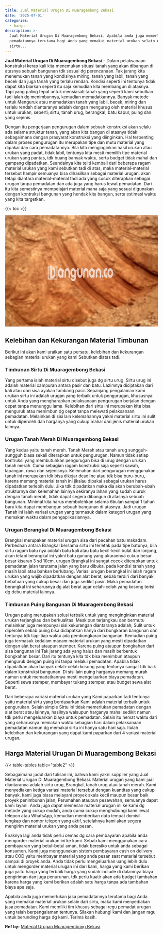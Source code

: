 ```yaml
---
title: Jual Material Urugan Di Muaragembong Bekasi
date: '2025-07-01'
categories:
  - harga
description: >-
  Jual Material Urugan Di Muaragembong Bekasi. Apabila anda juga memerlukan jasa
  pemadatannya terutama bagi Anda yang memakai material urukan selain dari
  sirtu...
---
```


**Jual Material Urugan Di Muaragembong Bekasi** – Dalam pelaksanaan konstruksi kerap kali kita menemukan situasi tanah yang akan dibangun di atasnya sebuah bangunan tdk sesuai dg perencanaan. Tak jarang kita menemukan tanah yang kondisinya miring, tanah yang labil, tanah yang becek dan juga tanah yang terlalu rendah. Kondisi seperti ini tentunya tidak dapat kita biarkan seperti itu saja kemudian kita membangun di atasnya. Tapi yang paling tepat untuk mensiasati tanah yang seperti kami sebutkan tadi ialah dg menimbunnya, kemudian memadatkannya. Banyak metode untuk Menguruk atau memadatkan tanah yang labil, becek, miring dan terlalu rendah diantaranya adalah dengan mengurug oleh material khusus untuk urukan, seperti; sirtu, tanah urug, berangkal, batu kapur, puing dan yang sejenis.

Dengan itu pengerjaan pengurugan dalam sebuah konstruksi akan selalu ada selama struktur tanah, yang akan kita bangun di atasnya tidak sebagaimana dengan prasyarat konstruksi yang diinginkan. Hal terpenting dalam proses pengurugan itu merupakan tipe dan mutu material yang dipakai dan cara pemadatannya. Bila kita menginginkan hasil urukan atau urukan yang padat, tidak labil, tentunya kita mesti memilih tipe material urukan yang pantas, tdk buang banyak waktu, serta budget tidak mahal dan gampang dipadatkan. Seandainya kita teliti kembali dari beberapa ragam material urukan yang kami sebutkan tadi di atas, maka material-material tersebut hampir semuanya bisa dihasilkan sebagai material urugan. akan tetapi diantara material-material tadi ada yang cocok diterapkan sebagai urugan tanpa pemadatan dan ada juga yang harus lewat pemadatan. Dari itu kita semestinya mempelajari material mana saja yang sesuai digunakan dengan kontruksi bangunan yang hendak kita bangun, serta estimasi waktu yang kita targetkan.

{{< toc >}}

![Jual Material Urugan Di Muaragembong Bekasi](/images/jual-urugan-30.png)

## Kelebihan dan Kekurangan Material Timbunan

Berikut ini akan kami uraikan satu persatu, kelebihan dan kekurangan sebagian material urukan yang kami Sebutkan diatas tadi.

### Timbunan Sirtu Di Muaragembong Bekasi

Yang pertama ialah material sirtu disebut juga dg sirtu urug. Sirtu urug ini adalah material campuran antara pasir dan batu. Lazimnya diciptakan dari kali atau dari sisa ayakan tambang pasir. Sepanjang pengalaman kami urukan sirtu ini adalah urugan yang terbaik untuk pengurugan, khususnya untuk Anda yang mengharapkan pelaksanaan pengurugan berjalan dengan cepat tanpa menunggu lama. Kelebihan dari sirtu ini merupakan kita bisa menguruk atau menimbun dg cepat tanpa melewati pelaksanaan pemadatan. Melainkan di sisi lain kelemahannya yakni material sirtu ini sulit untuk diperoleh dan harganya yang cukup mahal dari jenis material urukan lainnya.

### Urugan Tanah Merah Di Muaragembong Bekasi

Yang kedua yaitu tanah merah. Tanah Merah atau tanah urug sungguh-sungguh biasa sekali diterapkan untuk pengurugan. Namun tidak setiap kontruksi yang membutuhkan pengurugan bisa di urug dengan urukan tanah merah. Cuma sebagian ragam konstruksi saja seperti sawah, lapangan, rawa dan sejenisnya. Kelemahan dari pengurugan menggunakan tanah ini merupakan tdk bisa dikejar deadline atau tdk bisa buru-buru, karena memang material tanah ini jikalau dipakai sebagai urukan harus dipadatkan terlebih dulu. Jika tdk dipadatkan maka dia akan berubah-ubah strukturnya dan kelemahan lainnya sekiranya lahan yang sudah diuruk dengan tanah merah, tidak dapat segera dibangun di atasnya sebuah bangunan. Minimal kita harus membolehkan selama 6bulan sampai 1 tahun baru kita dapat membangun sebuah bangunan di atasnya. Jadi urugan Tanah ini ialah variasi urugan yang termasuk dalam kategori urugan yang memakan waktu dalam pengaplikasiannya.

### Urugan Berangkal Di Muaragembong Bekasi

Brangkal merupakan material urugan sisa dari pecahan batu makadam. Perbedaan antara Brangkal bersama sirtu ini terletak pada tipe batunya, bila sirtu ragam batu nya adalah batu kali atau batu kecil-kecil bulat dan lonjong, akan tetapi berangkal ini yakni batu gunung yang ukurannya cukup besar besar kisaran 3 sd 10cm. urugan Brangkal ini sangat cocok diterapkan untuk pemadatan jalan terutama jalan yang baru dibuka, pada kondisi tanah yang masih labil atau bahkan berlubang. Variasi urugan berangkal ini ialah ragam urukan yang wajib dipadatkan dengan alat berat, sebab terdiri dari banyak bebatuan yang cukup besar dan juga sedikit pasir. Maka pemadatan berangkal ini seharusnya dg alat berat agar celah-celah yang kosong terisi dg debu material lainnya.

### Timbunan Puing Bangunan Di Muaragembong Bekasi

Urugan puing merupakan solusi terbaik untuk yang menginginkan material urukan terjangkau dan berkualitas. Meskipun terjangkau dan bermutu melainkan juga mempunyai sisi kekurangan diantaranya adalah; Sulit untuk diperoleh sebab puing bisa didapatkan hanya dari bongkaran bangunan dan tentunya tdk tiap-tiap waktu ada pembongkaran bangunan. Kemudian puing juga termasuk kedalam macam material urukan yang mesti dipadatkan dengan alat berat ataupun stemper. Karena puing ataupun bongkahan dari sisa bangunan ini Tak jarang ada yang halus dan masih berbentuk bongkahan besar. Dari itu tentunya kita tdk bisa menimbun ataupun menguruk dengan puing ini tanpa melalui pemadatan. Apabila tidak dipadatkan akan banyak celah-celah kosong yang tentunya sangat tdk baik dalam konstruksi bangunan. Di sisi lain puing harganya memang murah namun untuk memadatkannya mesti mengeluarkan biaya pemadatan. Seperti sewa stemper, membayar tukang stemper, atau budget sewa alat berat.

Dari beberapa variasi material urukan yang Kami paparkan tadi tentunya yaitu material sirtu yang berdasarkan Kami adalah material terbaik untuk pengurukan. Selain simple Sirtu ini tidak memerlukan pemadatan dengan alat berat atau lainnya, hasilnya walaupun harganya mahal sedikit namun tdk perlu mengeluarkan biaya untuk pemadatan. Selain itu hemat waktu dari yang seharusnya memakan waktu sebagian hari dalam pelaksanaan pemadatan namun dg memakai sirtu ini hanya satu hari saja. Itulah kelebihan dan kekurangan yang dapat kami paparkan dari 4 variasi material urugan.

## Harga Material Urugan Di Muaragembong Bekasi

{{< table-tables table="table2" >}}

Sebagaimana judul dari tulisan ini, bahwa kami yakni supplier yang Jual Material Urugan Di Muaragembong Bekasi. Material urugan yang kami jual diantaranya adalah sirtu urug, Brangkal, tanah urug atau tanah merah. Kami menyediakan ketiga variasi material tersebut dengan kuantitas yang cukup banyak, kami juga biasa melayani proyek skala kecil maupun besar baik proyek penimbunan jalan, Perumahan ataupun pesawahan, semuanya dapat kami layani. Anda juga dapat memesan material urugan ini ke kami dg metode yang cukup mudah, anda cuma cukup menghubungi kami lewat telepon atau WhatsApp, kemudian memberikan data tempat domisili lengkap dan nomor telepon yang aktif, setelahnya kami akan segera mengirim material urukan yang anda pesan.

Enaknya lagi anda tidak perlu cemas dg cara pembayaran apabila anda mengorder material urukan ini ke kami. Sebab kami menggunakan cara pembayaran yang betul-betul aman, tidak beresiko untuk anda sebagai konsumen. Kami juga menggunakan sistem pembayaran cash on delivery atau COD yaitu membayar material yang anda pesan saat material tersebut sampai di proyek anda. Anda tidak perlu mengeluarkan uang lebih dulu untuk mengorder material urugan ini dari kami, harga yang kami berikan juga yaitu harga yang terbaik harga yang sudah include di dalamnya biaya pengiriman dan juga penurunan. tdk perlu kuatir akan ada budget tambahan karena harga yang kami berikan adalah satu harga tanpa ada tambahan biaya apa saja.

Apabila anda juga memerlukan jasa pemadatannya terutama bagi Anda yang memakai material urukan selain dari sirtu, maka kami menyediakan jasa pemadatan. Kami memiliki tim khusus sebagai regu pemadat urugan yang telah berpengalaman tentunya. Silakan hubungi kami dan jangan ragu untuk berunding harga dg kami. Terima kasih.

**Ref by:** [Material Urugan Muaragembong Bekasi](https://id.wikipedia.org/wiki/Material)

